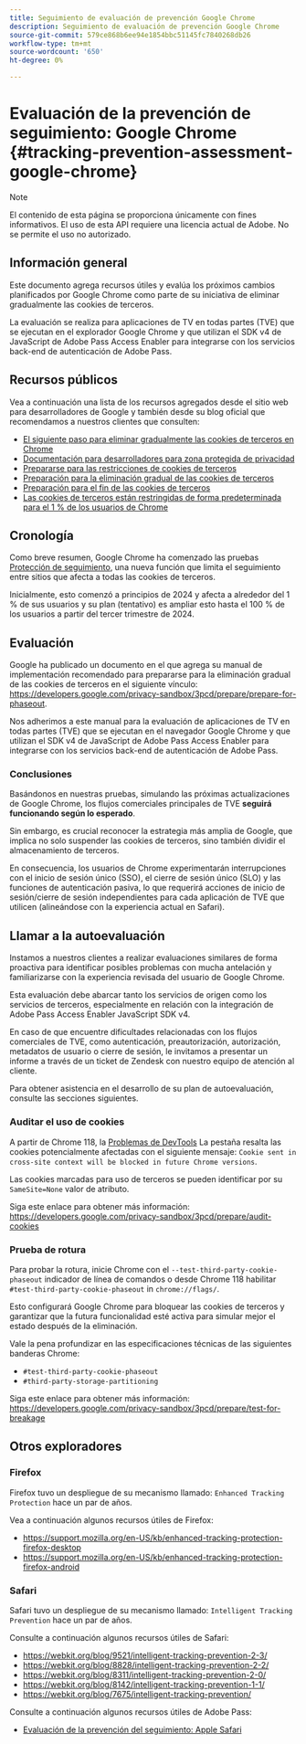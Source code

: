 ```yaml
---
title: Seguimiento de evaluación de prevención Google Chrome
description: Seguimiento de evaluación de prevención Google Chrome
source-git-commit: 579ce868b6ee94e1854bbc51145fc7840268db26
workflow-type: tm+mt
source-wordcount: '650'
ht-degree: 0%

---
```


# Evaluación de la prevención de seguimiento: Google Chrome {#tracking-prevention-assessment-google-chrome}

>[!NOTE]
>
>El contenido de esta página se proporciona únicamente con fines informativos. El uso de esta API requiere una licencia actual de Adobe. No se permite el uso no autorizado.

## Información general

Este documento agrega recursos útiles y evalúa los próximos cambios planificados por Google Chrome como parte de su iniciativa de eliminar gradualmente las cookies de terceros.

La evaluación se realiza para aplicaciones de TV en todas partes (TVE) que se ejecutan en el explorador Google Chrome y que utilizan el SDK v4 de JavaScript de Adobe Pass Access Enabler para integrarse con los servicios back-end de autenticación de Adobe Pass.

## Recursos públicos

Vea a continuación una lista de los recursos agregados desde el sitio web para desarrolladores de Google y también desde su blog oficial que recomendamos a nuestros clientes que consulten:

* [El siguiente paso para eliminar gradualmente las cookies de terceros en Chrome](https://blog.google/products/chrome/privacy-sandbox-tracking-protection/)
* [Documentación para desarrolladores para zona protegida de privacidad](https://developers.google.com/privacy-sandbox)
* [Prepararse para las restricciones de cookies de terceros](https://developers.google.com/privacy-sandbox/3pcd)
* [Preparación para la eliminación gradual de las cookies de terceros](https://developers.google.com/privacy-sandbox/3pcd/prepare/prepare-for-phaseout)
* [Preparación para el fin de las cookies de terceros](https://developers.google.com/privacy-sandbox/blog/cookie-countdown-2023oct)
* [Las cookies de terceros están restringidas de forma predeterminada para el 1 % de los usuarios de Chrome](https://developers.google.com/privacy-sandbox/blog/cookie-countdown-2024jan)

## Cronología

Como breve resumen, Google Chrome ha comenzado las pruebas [Protección de seguimiento](https://privacysandbox.com/), una nueva función que limita el seguimiento entre sitios que afecta a todas las cookies de terceros.

Inicialmente, esto comenzó a principios de 2024 y afecta a alrededor del 1 % de sus usuarios y su plan (tentativo) es ampliar esto hasta el 100 % de los usuarios a partir del tercer trimestre de 2024.

## Evaluación

Google ha publicado un documento en el que agrega su manual de implementación recomendado para prepararse para la eliminación gradual de las cookies de terceros en el siguiente vínculo: https://developers.google.com/privacy-sandbox/3pcd/prepare/prepare-for-phaseout.

Nos adherimos a este manual para la evaluación de aplicaciones de TV en todas partes (TVE) que se ejecutan en el navegador Google Chrome y que utilizan el SDK v4 de JavaScript de Adobe Pass Access Enabler para integrarse con los servicios back-end de autenticación de Adobe Pass.

### Conclusiones

Basándonos en nuestras pruebas, simulando las próximas actualizaciones de Google Chrome, los flujos comerciales principales de TVE **seguirá funcionando según lo esperado**.

Sin embargo, es crucial reconocer la estrategia más amplia de Google, que implica no solo suspender las cookies de terceros, sino también dividir el almacenamiento de terceros.

En consecuencia, los usuarios de Chrome experimentarán interrupciones con el inicio de sesión único (SSO), el cierre de sesión único (SLO) y las funciones de autenticación pasiva, lo que requerirá acciones de inicio de sesión/cierre de sesión independientes para cada aplicación de TVE que utilicen (alineándose con la experiencia actual en Safari).

## Llamar a la autoevaluación

Instamos a nuestros clientes a realizar evaluaciones similares de forma proactiva para identificar posibles problemas con mucha antelación y familiarizarse con la experiencia revisada del usuario de Google Chrome.

Esta evaluación debe abarcar tanto los servicios de origen como los servicios de terceros, especialmente en relación con la integración de Adobe Pass Access Enabler JavaScript SDK v4.

En caso de que encuentre dificultades relacionadas con los flujos comerciales de TVE, como autenticación, preautorización, autorización, metadatos de usuario o cierre de sesión, le invitamos a presentar un informe a través de un ticket de Zendesk con nuestro equipo de atención al cliente.

Para obtener asistencia en el desarrollo de su plan de autoevaluación, consulte las secciones siguientes.

### Auditar el uso de cookies

A partir de Chrome 118, la [Problemas de DevTools](https://developer.chrome.com/docs/devtools/issues/) La pestaña resalta las cookies potencialmente afectadas con el siguiente mensaje: `Cookie sent in cross-site context will be blocked in future Chrome versions`.

Las cookies marcadas para uso de terceros se pueden identificar por su `SameSite=None` valor de atributo.

Siga este enlace para obtener más información: https://developers.google.com/privacy-sandbox/3pcd/prepare/audit-cookies

### Prueba de rotura

Para probar la rotura, inicie Chrome con el `--test-third-party-cookie-phaseout` indicador de línea de comandos o desde Chrome 118 habilitar `#test-third-party-cookie-phaseout` in `chrome://flags/`.

Esto configurará Google Chrome para bloquear las cookies de terceros y garantizar que la futura funcionalidad esté activa para simular mejor el estado después de la eliminación.

Vale la pena profundizar en las especificaciones técnicas de las siguientes banderas Chrome:

* `#test-third-party-cookie-phaseout`
* `#third-party-storage-partitioning`

Siga este enlace para obtener más información: https://developers.google.com/privacy-sandbox/3pcd/prepare/test-for-breakage

## Otros exploradores

### Firefox

Firefox tuvo un despliegue de su mecanismo llamado: `Enhanced Tracking Protection` hace un par de años.

Vea a continuación algunos recursos útiles de Firefox:

* https://support.mozilla.org/en-US/kb/enhanced-tracking-protection-firefox-desktop
* https://support.mozilla.org/en-US/kb/enhanced-tracking-protection-firefox-android

### Safari

Safari tuvo un despliegue de su mecanismo llamado: `Intelligent Tracking Prevention` hace un par de años.

Consulte a continuación algunos recursos útiles de Safari:

* https://webkit.org/blog/9521/intelligent-tracking-prevention-2-3/
* https://webkit.org/blog/8828/intelligent-tracking-prevention-2-2/
* https://webkit.org/blog/8311/intelligent-tracking-prevention-2-0/
* https://webkit.org/blog/8142/intelligent-tracking-prevention-1-1/
* https://webkit.org/blog/7675/intelligent-tracking-prevention/

Consulte a continuación algunos recursos útiles de Adobe Pass:

* [Evaluación de la prevención del seguimiento: Apple Safari](tracking-prevention-assessment-apple-safari.md)
